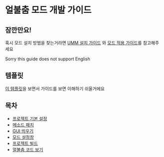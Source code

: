 # 얼불춤 모드 개발 가이드

## 잠깐만요!
 혹시 모드 설치 방법을 찾는거라면 [UMM 설치 가이드](https://github.com/CrackThrough/ADOFAI-Mod-Installation-Guide/blob/main/kor/use-1.md) 와 [모드 적용 가이드](https://github.com/CrackThrough/ADOFAI-Mod-Installation-Guide/blob/main/kor/use-2.md)를 참고해주세요
    
Sorry this guide does not support English
 
## 템플릿
[이 템플릿](https://github.com/NoBrain0917/ADOFAI-Mod-Development-Guide/raw/main/ModTemplate.zip)을 보면서 가이드를 보면 이해하기 쉬울거에요
 
## 목차
 - [프로젝트 기본 설정](https://github.com/NoBrain0917/ADOFAI-Mod-Development-Guide/blob/main/dev1.md)
 - [메소드 패치](https://github.com/NoBrain0917/ADOFAI-Mod-Development-Guide/blob/main/dev2.md)
 - [GUI 띄우기](https://github.com/NoBrain0917/ADOFAI-Mod-Development-Guide/blob/main/dev3.md)
 - [모드 설정창](https://github.com/NoBrain0917/ADOFAI-Mod-Development-Guide/blob/main/dev4.md)
 - [프로젝트 빌드](https://github.com/NoBrain0917/ADOFAI-Mod-Development-Guide/blob/main/dev5.md)
 - [얼불춤 코드 보기](https://github.com/NoBrain0917/ADOFAI-Mod-Development-Guide/blob/main/dev6.md)

